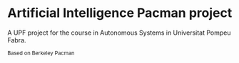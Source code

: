 # Artificial Intelligence Pacman project
A UPF project for the course in Autonomous Systems in Universitat Pompeu Fabra.

<sub>Based on Berkeley Pacman</sub>

